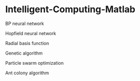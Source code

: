 # Intelligent-Computing-Matlab

BP neural network

Hopfield neural network

Radial basis function

Genetic algorithm

Particle swarm optimization

Ant colony algorithm
